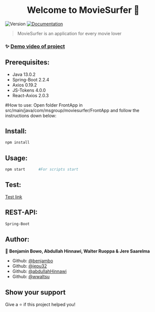<h1 align="center">Welcome to MovieSurfer 👋</h1>
<p>
  <img alt="Version" src="https://img.shields.io/badge/version-0.1.0-blue.svg?cacheSeconds=2592000" />
  <a href="https://github.com/benjambo/MovieSurfer" target="_blank">
    <img alt="Documentation" src="https://img.shields.io/badge/documentation-yes-brightgreen.svg" />
  </a>
</p>

> MovieSurfer is an application for every movie lover

### ✨ [Demo video of project](https://drive.google.com/a/metropolia.fi/file/d/1ehcXtf-aUfPu-cBXk6XSxS9hrygYwoDw/view?usp=sharing)

## Prerequisites:

- Java 13.0.2
- Spring-Boot 2.2.4
- Axios 0.19.2
- JS-Tokens 4.0.0
- React-Axios 2.0.3

#How to use:
Open folder FrontApp in src/main/java/com/msgroup/moviesurfer/FrontApp and follow the instructions down below: 

## Install:

```sh
npm install
```

## Usage:

```sh
npm start      #For scripts start
```

## Test:

[Test link](http://10.114.32.11:8080)

## REST-API:

```sh
Spring-Boot
```

## Author:

👤 **Benjamin Bowo, Abdullah Hinnawi, Walter Ruoppa & Jere Saarelma**

- Github: [@benjambo](https://github.com/benjambo)
- Github: [@jepu32](https://github.com/jepu32)
- Github: [@abdullahHinnawi](https://github.com/abdullahHinnawi)
- Github: [@wwaltsu](https://github.com/wwaltsu)

## Show your support

Give a ⭐️ if this project helped you!
